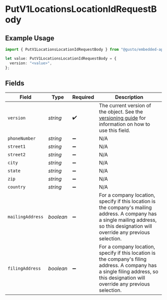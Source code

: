 # PutV1LocationsLocationIdRequestBody

## Example Usage

```typescript
import { PutV1LocationsLocationIdRequestBody } from "@gusto/embedded-api/models/operations/putv1locationslocationid.js";

let value: PutV1LocationsLocationIdRequestBody = {
  version: "<value>",
};
```

## Fields

| Field                                                                                                                                                                                | Type                                                                                                                                                                                 | Required                                                                                                                                                                             | Description                                                                                                                                                                          |
| ------------------------------------------------------------------------------------------------------------------------------------------------------------------------------------ | ------------------------------------------------------------------------------------------------------------------------------------------------------------------------------------ | ------------------------------------------------------------------------------------------------------------------------------------------------------------------------------------ | ------------------------------------------------------------------------------------------------------------------------------------------------------------------------------------ |
| `version`                                                                                                                                                                            | *string*                                                                                                                                                                             | :heavy_check_mark:                                                                                                                                                                   | The current version of the object. See the [versioning guide](https://docs.gusto.com/embedded-payroll/docs/idempotency) for information on how to use this field.                    |
| `phoneNumber`                                                                                                                                                                        | *string*                                                                                                                                                                             | :heavy_minus_sign:                                                                                                                                                                   | N/A                                                                                                                                                                                  |
| `street1`                                                                                                                                                                            | *string*                                                                                                                                                                             | :heavy_minus_sign:                                                                                                                                                                   | N/A                                                                                                                                                                                  |
| `street2`                                                                                                                                                                            | *string*                                                                                                                                                                             | :heavy_minus_sign:                                                                                                                                                                   | N/A                                                                                                                                                                                  |
| `city`                                                                                                                                                                               | *string*                                                                                                                                                                             | :heavy_minus_sign:                                                                                                                                                                   | N/A                                                                                                                                                                                  |
| `state`                                                                                                                                                                              | *string*                                                                                                                                                                             | :heavy_minus_sign:                                                                                                                                                                   | N/A                                                                                                                                                                                  |
| `zip`                                                                                                                                                                                | *string*                                                                                                                                                                             | :heavy_minus_sign:                                                                                                                                                                   | N/A                                                                                                                                                                                  |
| `country`                                                                                                                                                                            | *string*                                                                                                                                                                             | :heavy_minus_sign:                                                                                                                                                                   | N/A                                                                                                                                                                                  |
| `mailingAddress`                                                                                                                                                                     | *boolean*                                                                                                                                                                            | :heavy_minus_sign:                                                                                                                                                                   | For a company location, specify if this location is the company's mailing address. A company has a single mailing address, so this designation will override any previous selection. |
| `filingAddress`                                                                                                                                                                      | *boolean*                                                                                                                                                                            | :heavy_minus_sign:                                                                                                                                                                   | For a company location, specify if this location is the company's filing address. A company has a single filing address, so this designation will override any previous selection.   |